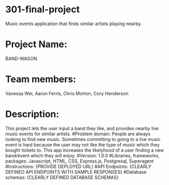 # 301-final-project
Music events application that finds similar artists playing nearby.

# Project Name:
BAND-WAGON
# Team members:
Vanessa Wei, Aaron Ferris, Chris Morton, Cory Henderson
# Description:
This project lets the user input a band they like, and provides nearby live music events for similar artists.
#Problem domain:
People are always looking to find new music.  Sometimes committing to going to a live music event is hard because the user may not like the type of music which they bought tickets to.  This app increases the likelyhood of a user finding a new band/event which they will enjoy.
#Version:
1.0.0
#Libraries, frameworks, packages:
Javascript, HTML, CSS, Express.js, Postgresql, Superagent
#Instructions:
{PROVIDE DEPLOYED URL}
#API Endpoints:
{CLEARLY DEFINED API ENDPOINTS WITH SAMPLE RESPONSES}
#Database schemas:
{CLEARLY DEFINED DATABASE SCHEMAS}